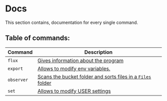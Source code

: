 Docs
===============================
This section contains, documentation for every single command.

Table of commands:
----
Command | Description 
--------|--------
`flux` | [Gives information about the program](./flux.md)
`export` | [Allows to modify env variables.](./export.md)
`observer` | [Scans the bucket folder and sorts files in a `Files` folder](./observer.md)
`set` | [Allows to modify USER settings](./set.md)
